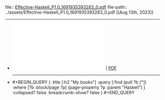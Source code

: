 file:: [Effective-Haskell_P1.0_1691935393283_0.pdf](../assets/Effective-Haskell_P1.0_1691935393283_0.pdf)
file-path:: ../assets/Effective-Haskell_P1.0_1691935393283_0.pdf
[[Aug 13th, 2023]] 
***

- ![Viewer](../assets/Effective-Haskell_P1.0_1691935393283_0.pdf) | [PDF](../assets/Effective-Haskell_P1.0_1691935393283_0.pdf)
  ***
- #+BEGIN_QUERY
{
:title [:h2 "My books"]
:query [:find (pull ?b [*])
:where
[?b :block/page ?p]
(page-property ?p :parent "Haskell")
]
:collapsed? false
:breadcrumb-show? false
}
#+END_QUERY
